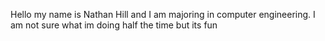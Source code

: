 Hello my name is Nathan Hill and I am majoring in computer engineering.
I am not sure what im doing half the time but its fun

